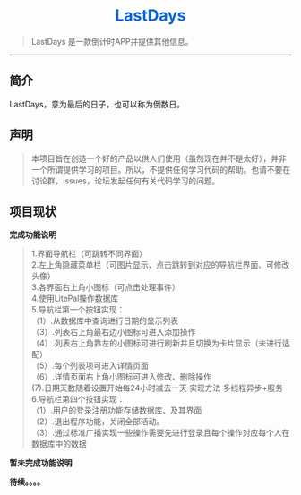 <h1 align="center" style="color:#0366D6">LastDays</h1>

> LastDays 是一款倒计时APP并提供其他信息。

------------------------------

## 简介

LastDays，意为最后的日子，也可以称为倒数日。

## 声明

> 本项目旨在创造一个好的产品以供人们使用（虽然现在并不是太好），并非一个所谓提供学习的项目。所以，不提供任何学习代码的帮助。也请不要在讨论群，issues，论坛发起任何有关代码学习的问题。

## 项目现状

**完成功能说明**

> 1.界面导航栏（可跳转不同界面）  
>     2.左上角隐藏菜单栏（可图片显示、点击跳转到对应的导航栏界面、可修改头像）   
>     3.各界面右上角小图标（可点击处理事件）  
>     4.使用LitePal操作数据库  
>     5.导航栏第一个按钮实现：      
>         （1）.从数据库中查询进行日期的显示列表  
>         （3）.列表右上角最右边小图标可进入添加操作    
>         （4）.列表右上角靠左的小图标可进行刷新并且切换为卡片显示（未进行适配）    
>         （5）.每个列表项可进入详情页面  
>         （6）.详情页面右上角小图标可进入修改、删除操作   
>           (7).日期天数随着设置开始每24小时减去一天 实现方法 多线程异步+服务              
>     6.导航栏第四个按钮实现：      
>         （1）.用户的登录注册功能存储数据库、及其界面   
>         （2）.退出程序功能，关闭全部活动。    
>         （3）.通过标准广播实现一些操作需要先进行登录且每个操作对应每个人在数据库中的数据 

**暂未完成功能说明**
> 
**待续。。。。** 